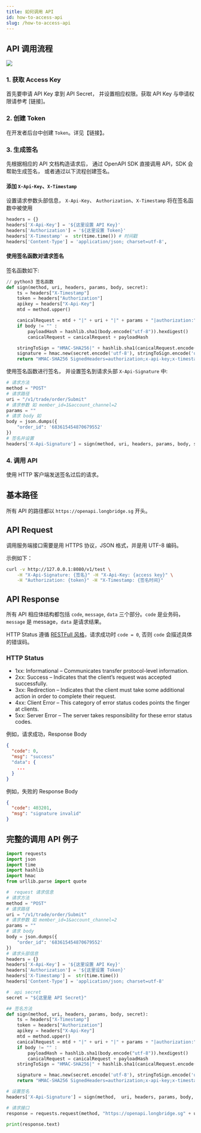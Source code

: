 ```yaml
---
title: 如何调用 API
id: how-to-access-api
slug: /how-to-access-api
---
```


## API 调用流程

<img src="https://pub.lbkrs.com/files/202204/KuqxBKUcPwUwXC6r/how-to-access-api-flow.png" />

### 1. 获取 Access Key

首先要申请 API Key 拿到 API Secret， 并设置相应权限。获取 API Key 与申请权限请参考 [链接]。

### 2. 创建 Token

在开发者后台中创建 `Token`。详见【链接】。

### 3. 生成签名

先根据相应的 API 文档构造请求后， 通过 OpenAPI SDK 直接调用 API，SDK 会帮助生成签名， 或者通过以下流程创建签名。

#### 添加 `X-Api-Key`、`X-Timestamp`

设置请求参数头部信息， `X-Api-Key`、 `Authorization`、`X-Timestamp` 将在签名函数中被使用
```python
headers = {}
headers['X-Api-Key'] = '${这里设置 API Key}'
headers['Authorization'] = '${这里设置 Token}'
headers['X-Timestamp' =  str(time.time()) # 时间戳
headers['Content-Type'] = 'application/json; charset=utf-8',
```

#### 使用签名函数对请求签名

签名函数如下:
```python
// python3 签名函数
def sign(method, uri, headers, params, body, secret):
    ts = headers["X-Timestamp"]
    token = headers["Authorization"]
    apikey = headers["X-Api-Key"]
    mtd = method.upper()

    canicalRequest = mtd + "|" + uri + "|" + params + "|authorization:" + token + "\nx-api-key:" + apikey + "\nx-timestamp:" + ts + "\n|authorization;x-api-key;x-timestamp|"
    if body != "" :
        payloadHash = hashlib.sha1(body.encode("utf-8")).hexdigest()
        canicalRequest = canicalRequest + payloadHash

    stringToSign = "HMAC-SHA256|" + hashlib.sha1(canicalRequest.encode("utf-8")).hexdigest()
    signature = hmac.new(secret.encode('utf-8'), stringToSign.encode('utf-8'), digestmod=hashlib.sha256).hexdigest()
    return "HMAC-SHA256 SignedHeaders=authorization;x-api-key;x-timestamp, Signature=" + signature

```

使用签名函数进行签名， 并设置签名到请求头部  `X-Api-Signature` 中: 

```python
# 请求方法
method = "POST"
# 请求路径
uri = "/v1/trade/order/Submit"
# 请求参数 如 member_id=1&account_channel=2
params = ""
# 请求 body 如
body = json.dumps({
    "order_id": '683615454870679552'
})
# 签名并设置
headers['X-Api-Signature'] = sign(method, uri, headers, params, body, secret)

```

### 4. 调用 API

使用 HTTP 客户端发送签名过后的请求。

## 基本路径 

所有 API 的路径都以 `https://openapi.longbridge.sg` 开头。

## API Request

调用服务端接口需要是用 HTTPS 协议，JSON 格式，并是用 UTF-8 编码。

示例如下：

```bash
curl -v http://127.0.0.1:8080/v1/test \
    -H "X-Api-Signature: {签名}" -H "X-Api-Key: {access key}" \
    -H "Authorization: {token}" -H "X-Timestamp: {签名时间}"
```

## API Response

所有 API 相应体结构都包括 `code`, `message`, `data` 三个部分。`code` 是业务码，`message` 是 message，`data` 是请求结果。

HTTP Status 遵循 [RESTFull 风格](https://restfulapi.net/http-status-codes/)，请求成功时 `code = 0`, 否则 `code` 会描述具体的错误码。

### HTTP Status

- 1xx: Informational – Communicates transfer protocol-level information.
- 2xx: Success – Indicates that the client’s request was accepted successfully.
- 3xx: Redirection – Indicates that the client must take some additional action in order to complete their request.
- 4xx: Client Error – This category of error status codes points the finger at clients.
- 5xx: Server Error – The server takes responsibility for these error status codes.

例如，请求成功，Response Body

```json
{
  "code": 0,
  "msg": "success"
  "data": {
    ...
  }
}
```

例如，失败的 Response Body

```json
{
  "code": 403201,
  "msg": "signature invalid"
}
```

## 完整的调用 API 例子
```python
import requests
import json
import time
import hashlib
import hmac
from urllib.parse import quote

#  request 请求信息
# 请求方法
method = "POST"
# 请求路径
uri = "/v1/trade/order/Submit"
# 请求参数 如 member_id=1&account_channel=2
params = ""
# 请求 body
body = json.dumps({
    "order_id": '683615454870679552'
})
# 请求头部信息
headers = {}
headers['X-Api-Key'] = '${这里设置 API Key}'
headers['Authorization'] = '${这里设置 Token}'
headers['X-Timestamp'] =  str(time.time())
headers['Content-Type'] = 'application/json; charset=utf-8'

#  api secret
secret = "${这里是 API Secret}"

## 签名方法
def sign(method, uri, headers, params, body, secret):
    ts = headers["X-Timestamp"]
    token = headers["Authorization"]
    apikey = headers["X-Api-Key"]
    mtd = method.upper()
    canicalRequest = mtd + "|" + uri + "|" + params + "|authorization:" + token + "\nx-api-key:" + apikey + "\nx-timestamp:" + ts + "\n|authorization;x-api-key;x-timestamp|"
    if body != "" :
        payloadHash = hashlib.sha1(body.encode("utf-8")).hexdigest()
        canicalRequest = canicalRequest + payloadHash
    stringToSign = "HMAC-SHA256|" + hashlib.sha1(canicalRequest.encode("utf-8")).hexdigest()

    signature = hmac.new(secret.encode('utf-8'), stringToSign.encode('utf-8'), digestmod=hashlib.sha256).hexdigest()
    return "HMAC-SHA256 SignedHeaders=authorization;x-api-key;x-timestamp, Signature=" + signature

# 设置签名
headers['X-Api-Signature'] = sign(method,  uri, headers, params, body, secret)

# 请求接口
response = requests.request(method, "https://openapi.longbridge.sg" + uri + '?' + params, headers=headers, data=body)

print(response.text)

```
